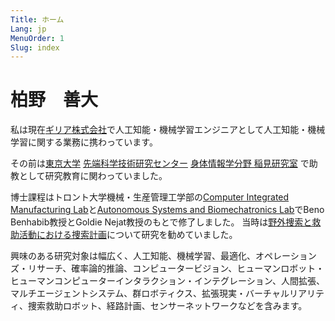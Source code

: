 ```yaml
---
Title: ホーム
Lang: jp
MenuOrder: 1
Slug: index
---
```

# 柏野　善大

私は現在[ギリア株式会社](https://ghelia.com/)で人工知能・機械学習エンジニアとして人工知能・機械学習に関する業務に携わっています。

その前は[東京大学](https://www.u-tokyo.ac.jp/en/) [先端科学技術研究センター](https://www.rcast.u-tokyo.ac.jp/ja/index.html) [身体情報学分野 稲見研究室](https://star.rcast.u-tokyo.ac.jp/en/) で助教として研究教育に関わっていました。


博士課程はトロント大学機械・生産管理工学部の[Computer Integrated Manufacturing Lab](https://cimlab.mie.utoronto.ca/)と[Autonomous Systems and Biomechatronics Lab](http://asblab.mie.utoronto.ca/)でBeno Benhabib教授とGoldie Nejat教授のもとで修了しました。
当時は[野外捜索と救助活動における捜索計画](../jp/AutonomousWiSAR)について研究を勧めていました。

興味のある研究対象は幅広く、人工知能、機械学習、最適化、オペレーションズ・リサーチ、確率論的推論、コンピュータービジョン、ヒューマンロボット・ヒューマンコンピューターインタラクション・インテグレーション、人間拡張、マルチエージェントシステム、群ロボティクス、拡張現実・バーチャルリアリティ、捜索救助ロボット、経路計画、センサーネットワークなどを含みます。
